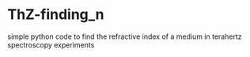 # ThZ-finding_n
simple python code to find the refractive index of a medium in terahertz spectroscopy experiments
